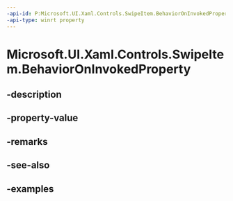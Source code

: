 ```yaml
---
-api-id: P:Microsoft.UI.Xaml.Controls.SwipeItem.BehaviorOnInvokedProperty
-api-type: winrt property
---
```


<!-- Property syntax.
public DependencyProperty BehaviorOnInvokedProperty { get; }
-->

# Microsoft.UI.Xaml.Controls.SwipeItem.BehaviorOnInvokedProperty

## -description

## -property-value

## -remarks

## -see-also

## -examples

